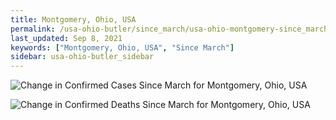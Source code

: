 ```yaml
---
title: Montgomery, Ohio, USA
permalink: /usa-ohio-butler/since_march/usa-ohio-montgomery-since_march.html
last_updated: Sep 8, 2021
keywords: ["Montgomery, Ohio, USA", "Since March"]
sidebar: usa-ohio-butler_sidebar
---
```


![Change in Confirmed Cases Since March for Montgomery, Ohio, USA](/covid_tracker/images/graphs/usa-ohio-montgomery-delta_confirmed-since_march_graph.png)

![Change in Confirmed Deaths Since March for Montgomery, Ohio, USA](/covid_tracker/images/graphs/usa-ohio-montgomery-delta_deaths-since_march_graph.png)

